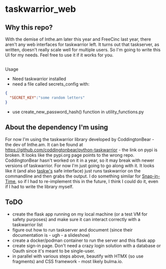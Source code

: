 # taskwarrior_web

## Why this repo?

With the demise of Inthe.am later this year and FreeCinc last year, there aren't any web interfaces for taskwarrior left. It turns out that taskserver, as written, doesn't really scale well for multiple users. So I'm going to write this UI for my needs. Feel free to use it if it works for you.

##
Usage

- Need taskwarrior installed
- need a file called secrets_config with:

```json
{
  "SECRET_KEY":"some random letters"
}
```
- use create_new_password_hash() function in utility_functions.py

## About the dependency I'm using

For now I'm using the taskwarrior library developed by CoddingtonBear - the dev of Inthe.am. It can be found at https://github.com/coddingtonbear/python-taskwarrior - the link on pypi is broken. It looks like the pypi.org page points to the wrong repo. CoddingtonBear hasn't worked on it in a year, so it may break with newer versions of taskwarrior. For now I'm just going to go along with it. It looks like it (and also [taskw's](https://github.com/ralphbean/taskw) safe interface) just runs taskwarrior on the commandline and then grabs the output. I do something similar for [Snap-in-Time](https://github.com/djotaku/Snap-in-Time), so if I had to re-implement this in the future, I think I could do it, even if I had to write the library myself.

## ToDO

- create the flask app running on my local machine (or a test VM for safety purposes) and make sure it can interact correctly with a taskwarrior list
- figure out how to run taskserver and document (since their documentation is - ugh - a slideshow)
- create a docker/podman container to run the server and this flask app
- create sign-in page. Don't need a crazy login solution with a database or Oauth since it's meant to be single-user.
- in parallel with various steps above, beautify with HTMX (so use fragments) and CSS framework - most likely bulma.io.